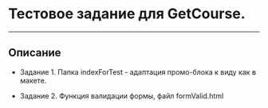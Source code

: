 # Тестовое задание для GetCourse.
---
## Описание
* Задание 1.
Папка indexForTest - адаптация промо-блока к виду как в макете.

* Задание 2.
Функция валидации формы, файл formValid.html